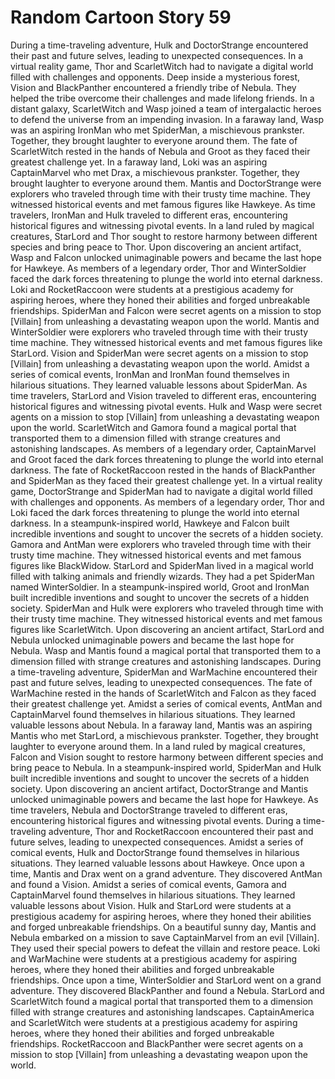 # Random Cartoon Story 59

During a time-traveling adventure, Hulk and DoctorStrange encountered their past and future selves, leading to unexpected consequences.
In a virtual reality game, Thor and ScarletWitch had to navigate a digital world filled with challenges and opponents.
Deep inside a mysterious forest, Vision and BlackPanther encountered a friendly tribe of Nebula. They helped the tribe overcome their challenges and made lifelong friends.
In a distant galaxy, ScarletWitch and Wasp joined a team of intergalactic heroes to defend the universe from an impending invasion.
In a faraway land, Wasp was an aspiring IronMan who met SpiderMan, a mischievous prankster. Together, they brought laughter to everyone around them.
The fate of ScarletWitch rested in the hands of Nebula and Groot as they faced their greatest challenge yet.
In a faraway land, Loki was an aspiring CaptainMarvel who met Drax, a mischievous prankster. Together, they brought laughter to everyone around them.
Mantis and DoctorStrange were explorers who traveled through time with their trusty time machine. They witnessed historical events and met famous figures like Hawkeye.
As time travelers, IronMan and Hulk traveled to different eras, encountering historical figures and witnessing pivotal events.
In a land ruled by magical creatures, StarLord and Thor sought to restore harmony between different species and bring peace to Thor.
Upon discovering an ancient artifact, Wasp and Falcon unlocked unimaginable powers and became the last hope for Hawkeye.
As members of a legendary order, Thor and WinterSoldier faced the dark forces threatening to plunge the world into eternal darkness.
Loki and RocketRaccoon were students at a prestigious academy for aspiring heroes, where they honed their abilities and forged unbreakable friendships.
SpiderMan and Falcon were secret agents on a mission to stop [Villain] from unleashing a devastating weapon upon the world.
Mantis and WinterSoldier were explorers who traveled through time with their trusty time machine. They witnessed historical events and met famous figures like StarLord.
Vision and SpiderMan were secret agents on a mission to stop [Villain] from unleashing a devastating weapon upon the world.
Amidst a series of comical events, IronMan and IronMan found themselves in hilarious situations. They learned valuable lessons about SpiderMan.
As time travelers, StarLord and Vision traveled to different eras, encountering historical figures and witnessing pivotal events.
Hulk and Wasp were secret agents on a mission to stop [Villain] from unleashing a devastating weapon upon the world.
ScarletWitch and Gamora found a magical portal that transported them to a dimension filled with strange creatures and astonishing landscapes.
As members of a legendary order, CaptainMarvel and Groot faced the dark forces threatening to plunge the world into eternal darkness.
The fate of RocketRaccoon rested in the hands of BlackPanther and SpiderMan as they faced their greatest challenge yet.
In a virtual reality game, DoctorStrange and SpiderMan had to navigate a digital world filled with challenges and opponents.
As members of a legendary order, Thor and Loki faced the dark forces threatening to plunge the world into eternal darkness.
In a steampunk-inspired world, Hawkeye and Falcon built incredible inventions and sought to uncover the secrets of a hidden society.
Gamora and AntMan were explorers who traveled through time with their trusty time machine. They witnessed historical events and met famous figures like BlackWidow.
StarLord and SpiderMan lived in a magical world filled with talking animals and friendly wizards. They had a pet SpiderMan named WinterSoldier.
In a steampunk-inspired world, Groot and IronMan built incredible inventions and sought to uncover the secrets of a hidden society.
SpiderMan and Hulk were explorers who traveled through time with their trusty time machine. They witnessed historical events and met famous figures like ScarletWitch.
Upon discovering an ancient artifact, StarLord and Nebula unlocked unimaginable powers and became the last hope for Nebula.
Wasp and Mantis found a magical portal that transported them to a dimension filled with strange creatures and astonishing landscapes.
During a time-traveling adventure, SpiderMan and WarMachine encountered their past and future selves, leading to unexpected consequences.
The fate of WarMachine rested in the hands of ScarletWitch and Falcon as they faced their greatest challenge yet.
Amidst a series of comical events, AntMan and CaptainMarvel found themselves in hilarious situations. They learned valuable lessons about Nebula.
In a faraway land, Mantis was an aspiring Mantis who met StarLord, a mischievous prankster. Together, they brought laughter to everyone around them.
In a land ruled by magical creatures, Falcon and Vision sought to restore harmony between different species and bring peace to Nebula.
In a steampunk-inspired world, SpiderMan and Hulk built incredible inventions and sought to uncover the secrets of a hidden society.
Upon discovering an ancient artifact, DoctorStrange and Mantis unlocked unimaginable powers and became the last hope for Hawkeye.
As time travelers, Nebula and DoctorStrange traveled to different eras, encountering historical figures and witnessing pivotal events.
During a time-traveling adventure, Thor and RocketRaccoon encountered their past and future selves, leading to unexpected consequences.
Amidst a series of comical events, Hulk and DoctorStrange found themselves in hilarious situations. They learned valuable lessons about Hawkeye.
Once upon a time, Mantis and Drax went on a grand adventure. They discovered AntMan and found a Vision.
Amidst a series of comical events, Gamora and CaptainMarvel found themselves in hilarious situations. They learned valuable lessons about Vision.
Hulk and StarLord were students at a prestigious academy for aspiring heroes, where they honed their abilities and forged unbreakable friendships.
On a beautiful sunny day, Mantis and Nebula embarked on a mission to save CaptainMarvel from an evil [Villain]. They used their special powers to defeat the villain and restore peace.
Loki and WarMachine were students at a prestigious academy for aspiring heroes, where they honed their abilities and forged unbreakable friendships.
Once upon a time, WinterSoldier and StarLord went on a grand adventure. They discovered BlackPanther and found a Nebula.
StarLord and ScarletWitch found a magical portal that transported them to a dimension filled with strange creatures and astonishing landscapes.
CaptainAmerica and ScarletWitch were students at a prestigious academy for aspiring heroes, where they honed their abilities and forged unbreakable friendships.
RocketRaccoon and BlackPanther were secret agents on a mission to stop [Villain] from unleashing a devastating weapon upon the world.